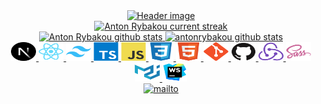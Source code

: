 <!-- HEADER -->
<div align="center">
  <a href="https://www.linkedin.com/in/antonrybakov/" target="_blank">
  <img src="https://capsule-render.vercel.app/api?type=waving&color=437&height=150&section=header&text=Anton%20Rybakou&desc=front-end%20developer&animation=fadeIn&fontColor=fff&fontSize=45&fontAlign=80&fontAlignY=40&descSize=18&descAlign=90&descAlignY=17"
    alt="Header image"/>
  </a>
</div>
<!-- HEADER -->

<!-- STATS -->
<div align="center">
  <a href="https://skyline.github.com/antonrybakou/2023">
    <img src="https://github-readme-streak-stats.herokuapp.com/?user=antonrybakou&hide_border=true&stroke=888&ring=437&fire=D70&currStreakNum=D70&sideNums=888&dates=888&sideLabels=888&currStreakLabel=D70&card_width=500&card_height=200&background=0000"
      title="Anton Rybakou current streak" 
      alt="Anton Rybakou current streak"/>
  </a>
</div>

<div align="center">
  <a href="https://github.com/antonrybakou?tab=repositories">
    <img src="https://github-readme-stats.vercel.app/api?username=antonrybakou&show_icons=true&count_private=true&hide_border=true&title_color=D70&text_color=888&icon_color=437&bg_color=0000&card_width=400&card_height=200&background=0000"
      title="Anton Rybakou github repositories" 
      alt="Anton Rybakou github stats"/>
  </a>
  <a href="https://github.com/antonrybakou?tab=repositories">
    <img src="https://github-readme-stats.vercel.app/api/top-langs/?username=antonrybakou&layout=compact&hide_border=true&title_color=D70&text_color=888&bg_color=0000&card_width=400&card_height=200&background=0000"
      title="antonrybakou github repositories"
      alt="antonrybakou github stats"/>
  </a>
</div>
<!-- STATS -->

<!-- TOOLS -->
<div align="center">
  <a href="https://nextjs.org/" target="_blank">
    <img src="https://github.com/devicons/devicon/blob/master/icons/nextjs/nextjs-original.svg"
      title="Nextjs" alt="Nextjs"
      width="40" height="30"/>
  </a>
  <a href="https://reactjs.org/" target="_blank">
    <img src="https://github.com/devicons/devicon/blob/master/icons/react/react-original.svg"
      title="React" alt="React"
      width="40" height="30"/>
  </a>
  <a href="https://tailwindcss.com/" target="_blank">
    <img src="https://github.com/devicons/devicon/blob/master/icons/tailwindcss/tailwindcss-original.svg"
      title="Tailwindcss" alt="Tailwindcss"
      width="40" height="30"/>
  </a>
  <a href="https://www.typescriptlang.org/" target="_blank">
    <img src="https://github.com/devicons/devicon/blob/master/icons/typescript/typescript-original.svg"
      title="TypeScript" alt="TypeScript"
      width="40" height="30"/>
  </a>
  <a href="https://en.wikipedia.org/wiki/JavaScript" target="_blank">
    <img src="https://github.com/devicons/devicon/blob/master/icons/javascript/javascript-original.svg"
      title="JavaScript" alt="JavaScript"
      width="40" height="30"/>
  </a>
  <a href="https://en.wikipedia.org/wiki/CSS" target="_blank">
    <img src="https://github.com/devicons/devicon/blob/master/icons/css3/css3-original.svg"
      title="CSS3" alt="CSS"
      width="40" height="30"/>
  </a>
  <a href="https://en.wikipedia.org/wiki/HTML" target="_blank">
    <img src="https://github.com/devicons/devicon/blob/master/icons/html5/html5-original.svg"
      title="HTML5" alt="HTML"
      width="40" height="30"/>
  </a>
  <a href="https://git-scm.com/">
    <img src="https://github.com/devicons/devicon/blob/master/icons/git/git-original.svg"
      title="Git" alt="Git"
      width="40" height="30"/>
  </a>
  <a href="https://github.com/">
    <img src="https://github.com/devicons/devicon/blob/master/icons/github/github-original.svg"
      title="GitHub" alt="GitHub"
      width="40" height="30"/>
  </a>
  <a href="https://redux.js.org/" target="_blank">
    <img src="https://github.com/devicons/devicon/blob/master/icons/redux/redux-original.svg"
      title="Redux" alt="Redux"
      width="40" height="30"/>
  </a>
  <a href="https://sass-lang.com/" target="_blank">
    <img src="https://github.com/devicons/devicon/blob/master/icons/sass/sass-original.svg"
      title="Sass" alt="Sass"
      width="40" height="30"/>
  </a>
  <a href="https://mui.com/" target="_blank">
    <img src="https://github.com/devicons/devicon/blob/master/icons/materialui/materialui-original.svg"
      title="Material UI" alt="Material UI"
      width="40" height="30"/>
  </a>
  <a href="https://www.jetbrains.com/webstorm/" target="_blank">
    <img src="https://github.com/devicons/devicon/blob/master/icons/webstorm/webstorm-original.svg"
      title="WebStorm" alt="WebStorm"
      width="40" height="30"/>
  </a>
<!--   <a href="https://www.notion.so/" target="_blank">
    <img src="https://github.com/devicons/devicon/blob/master/icons/notion/notion-original.svg"
      title="Notion" alt="Notion"
      width="40" height="30"/>
  </a> -->
</div>
<!-- TOOLS -->

<!-- FOOTER -->
<div align="center">
  <a href=mailto:anton.rybakou@gmail.com>
    <img src="https://capsule-render.vercel.app/api?type=waving&color=437&height=120&section=footer&text=Contact%20me&animation=fadeIn&fontColor=fff&fontSize=12&fontAlign=50&fontAlignY=80&descSize=20&descAlign=84&descAlignY=43" alt="mailto"/>
  </a>
</div>
<!-- FOOTER -->
